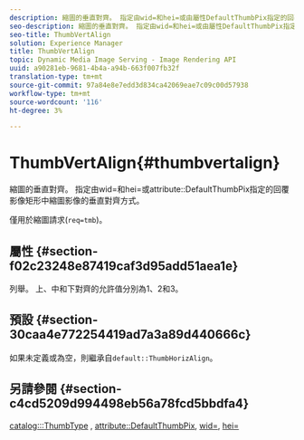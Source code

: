 ```yaml
---
description: 縮圖的垂直對齊。 指定由wid=和hei=或由屬性DefaultThumbPix指定的回覆影像矩形中縮圖影像的垂直對齊方式。
seo-description: 縮圖的垂直對齊。 指定由wid=和hei=或由屬性DefaultThumbPix指定的回覆影像矩形中縮圖影像的垂直對齊方式。
seo-title: ThumbVertAlign
solution: Experience Manager
title: ThumbVertAlign
topic: Dynamic Media Image Serving - Image Rendering API
uuid: a90281eb-9681-4b4a-a94b-663f007fb32f
translation-type: tm+mt
source-git-commit: 97a84e8e7edd3d834ca42069eae7c09c00d57938
workflow-type: tm+mt
source-wordcount: '116'
ht-degree: 3%

---
```



# ThumbVertAlign{#thumbvertalign}

縮圖的垂直對齊。 指定由wid=和hei=或attribute::DefaultThumbPix指定的回覆影像矩形中縮圖影像的垂直對齊方式。

僅用於縮圖請求(`req=tmb`)。

## 屬性 {#section-f02c23248e87419caf3d95add51aea1e}

列舉。 上、中和下對齊的允許值分別為1、2和3。

## 預設 {#section-30caa4e772254419ad7a3a89d440666c}

如果未定義或為空，則繼承自`default::ThumbHorizAlign`。

## 另請參閱 {#section-c4cd5209d994498eb56a78fcd5bbdfa4}

[catalog:::ThumbType](/help/aem-is-ir-api/is-api/image-catalog/image-serving-api-ref/c-image-catalog-reference/c-image-svg-data-reference/c-image-data-reference/r-thumbtype-cat.md) ,  [attribute::DefaultThumbPix](../../../../../is-api/image-catalog/image-serving-api-ref/c-image-catalog-reference/c-attributes-reference/r-defaultthumbpix.md#reference-cf52bb74bed2466e8bc8adb0cacd6141),  [wid=](../../../../../is-api/http-ref/image-serving-api-ref/c-http-protocol-reference/c-command-reference/r-is-http-wid.md#reference-bfeadcb67bf4485f851eb21345527e47), [hei=](../../../../../is-api/http-ref/image-serving-api-ref/c-http-protocol-reference/c-command-reference/r-is-http-hei.md#reference-6d6f556ccc0e4b98a815e8a5c1944a96)
